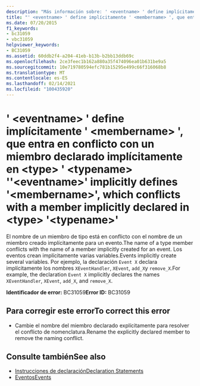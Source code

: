 ```yaml
---
description: "Más información sobre: ' <eventname> ' define implícitamente ' <membername> ', que entra en conflicto con un miembro declarado implícitamente en <type> ' <typename> '"
title: "' <eventname> ' define implícitamente ' <membername> ', que entra en conflicto con un miembro declarado implícitamente en <type> ' <typename> '"
ms.date: 07/20/2015
f1_keywords:
- bc31059
- vbc31059
helpviewer_keywords:
- BC31059
ms.assetid: 60ddb2f4-a204-41eb-b13b-b2bb13ddb69c
ms.openlocfilehash: 2ce3feec1b162a880a35f474096ea01b631be9a5
ms.sourcegitcommit: 10e719780594efc781b15295e499c66f316068b8
ms.translationtype: MT
ms.contentlocale: es-ES
ms.lasthandoff: 02/14/2021
ms.locfileid: "100435920"
---
```

# <a name="eventname-implicitly-defines-membername-which-conflicts-with-a-member-implicitly-declared-in-type-typename"></a><span data-ttu-id="41c7a-103">' \<eventname> ' define implícitamente ' \<membername> ', que entra en conflicto con un miembro declarado implícitamente en \<type> ' \<typename> '</span><span class="sxs-lookup"><span data-stu-id="41c7a-103">'\<eventname>' implicitly defines '\<membername>', which conflicts with a member implicitly declared in \<type> '\<typename>'</span></span>

<span data-ttu-id="41c7a-104">El nombre de un miembro de tipo está en conflicto con el nombre de un miembro creado implícitamente para un evento.</span><span class="sxs-lookup"><span data-stu-id="41c7a-104">The name of a type member conflicts with the name of a member implicitly created for an event.</span></span> <span data-ttu-id="41c7a-105">Los eventos crean implícitamente varias variables.</span><span class="sxs-lookup"><span data-stu-id="41c7a-105">Events implicitly create several variables.</span></span> <span data-ttu-id="41c7a-106">Por ejemplo, la declaración `Event X` declara implícitamente los nombres `XEventHandler`, `XEvent`, `add_X`y `remove_X`.</span><span class="sxs-lookup"><span data-stu-id="41c7a-106">For example, the declaration `Event X` implicitly declares the names `XEventHandler`, `XEvent`, `add_X`, and `remove_X`.</span></span>

<span data-ttu-id="41c7a-107">**Identificador de error:** BC31059</span><span class="sxs-lookup"><span data-stu-id="41c7a-107">**Error ID:** BC31059</span></span>

## <a name="to-correct-this-error"></a><span data-ttu-id="41c7a-108">Para corregir este error</span><span class="sxs-lookup"><span data-stu-id="41c7a-108">To correct this error</span></span>

- <span data-ttu-id="41c7a-109">Cambie el nombre del miembro declarado explícitamente para resolver el conflicto de nomenclatura.</span><span class="sxs-lookup"><span data-stu-id="41c7a-109">Rename the explicitly declared member to remove the naming conflict.</span></span>

## <a name="see-also"></a><span data-ttu-id="41c7a-110">Consulte también</span><span class="sxs-lookup"><span data-stu-id="41c7a-110">See also</span></span>

- [<span data-ttu-id="41c7a-111">Instrucciones de declaración</span><span class="sxs-lookup"><span data-stu-id="41c7a-111">Declaration Statements</span></span>](../programming-guide/language-features/statements.md#declaration-statements)
- [<span data-ttu-id="41c7a-112">Eventos</span><span class="sxs-lookup"><span data-stu-id="41c7a-112">Events</span></span>](../programming-guide/language-features/events/index.md)
